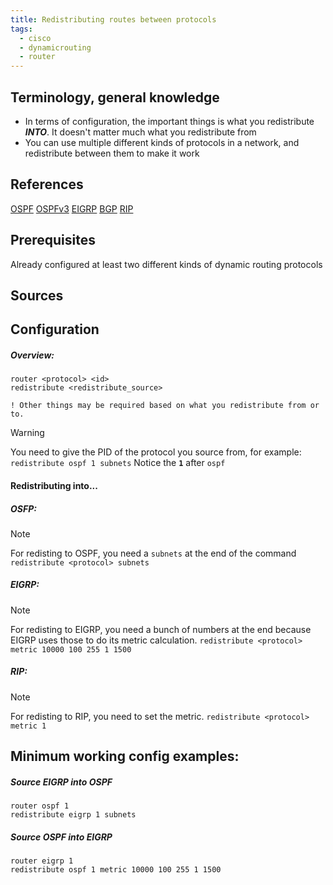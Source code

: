 ```yaml
---
title: Redistributing routes between protocols
tags:
  - cisco
  - dynamicrouting
  - router
---
```

Terminology, general knowledge
---
- In terms of configuration, the important things is what you redistribute ***INTO***. It doesn't matter much what you redistribute from
- You can use multiple different kinds of protocols in a network, and redistribute between them to make it work

References
---
[OSPF](OSPF.md)
[OSPFv3](OSPFv3.md)
[EIGRP](EIGRP.md)
[BGP](BGP.md)
[RIP](RIP.md)

Prerequisites
---
Already configured at least two different kinds of dynamic routing protocols

Sources
---


Configuration
---
##### Overview:
```
router <protocol> <id>
redistribute <redistribute_source>

! Other things may be required based on what you redistribute from or to.
```

>[!WARNING]
> You need to give the PID of the protocol you source from, for example:
> `redistribute ospf 1 subnets`
> Notice the **`1`** after `ospf`

#### Redistributing into...
##### OSFP:

> [!NOTE]
> 
> For redisting to OSPF, you need a `subnets` at the end of the command
> `redistribute <protocol> subnets`

##### EIGRP:

> [!NOTE]
> For redisting to EIGRP, you need a bunch of numbers at the end because EIGRP uses those to do its metric calculation.
> `redistribute <protocol> metric 10000 100 255 1 1500`

##### RIP:

> [!NOTE] 
> For redisting to RIP, you need to set the metric.
> `redistribute <protocol> metric 1`


Minimum working config examples:
---
##### Source EIGRP into OSPF
```
router ospf 1
redistribute eigrp 1 subnets
```

##### Source OSPF into EIGRP
```
router eigrp 1
redistribute ospf 1 metric 10000 100 255 1 1500
```